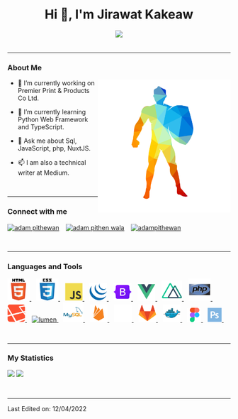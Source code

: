 
<h1 align="center">Hi 👋, I'm Jirawat Kakeaw</h1>


<div id="header" align="center">
  <img src="https://c.tenor.com/GfSX-u7VGM4AAAAC/coding.gif" width="300"/>
</div>

<br>
<hr>
<h3>About Me</h3>
<img width="300px" align="right" alt="Github" src="https://raw.githubusercontent.com/melonerr/melonerr/master/image/person.svg" />

- 🔭 I’m currently working on Premier Print & Products Co Ltd.
  
- 🌱 I’m currently learning Python Web Framework and TypeScript.
  
- 💬 Ask me about Sql, JavaScript, php, NuxtJS.
  
- 📫 I am also a technical writer at Medium.

<br>
<hr>
<h3 align="left">Connect with me</h3>
<p align="left">
  <a href="https://www.linkedin.com/in/jirawat-kakeaw/" target="blank"><img align="center"
      src="https://raw.githubusercontent.com/rahuldkjain/github-profile-readme-generator/master/src/images/icons/Social/linked-in-alt.svg"
      alt="adam pithewan" height="30" width="40" /></a>
  &ensp;
  <a href="https://www.facebook.com/menowthai" target="blank"><img align="center"
      src="https://raw.githubusercontent.com/rahuldkjain/github-profile-readme-generator/master/src/images/icons/Social/facebook.svg"
      alt="adam pithen wala" height="30" width="40" /></a>
  &ensp;
 <a href="mailto:jrdream.dev@gmail.com" target="blank"><img align="center"
      src="https://cdn-icons-png.flaticon.com/512/732/732200.png"
      alt="adampithewan" height="40" width="40" /></a>
  &ensp;
</p>
<br>
<hr>

<h3 align="left">Languages and Tools</h3>
<p align="left"> 
  <a href="https://www.w3.org/html/" target="_blank" rel="noreferrer"> 
    <img src="https://raw.githubusercontent.com/devicons/devicon/master/icons/html5/html5-original-wordmark.svg" alt="html5" width="50" height="50" /> 
  </a> &ensp;
  <a href="https://www.w3schools.com/css/" target="_blank" rel="noreferrer"> 
    <img src="https://raw.githubusercontent.com/devicons/devicon/master/icons/css3/css3-original-wordmark.svg" alt="css3" width="50" height="50" /> 
  </a> &ensp;
  <a href="https://developer.mozilla.org/en-US/docs/Web/JavaScript" target="_blank" rel="noreferrer"> 
    <img src="https://raw.githubusercontent.com/devicons/devicon/master/icons/javascript/javascript-original.svg" alt="javascript" width="40" height="40" />
  </a>&ensp;
  <a href="https://jquery.com/" target="_blank" rel="noreferrer">
    <img src="https://raw.githubusercontent.com/devicons/devicon/master/icons/jquery/jquery-original.svg" alt="jquery" width="40" height="40" /> 
  </a>&ensp;
  <a href="https://getbootstrap.com" target="_blank" rel="noreferrer">
    <img src="https://raw.githubusercontent.com/devicons/devicon/master/icons/bootstrap/bootstrap-original.svg" alt="bootstrap" width="40" height="40" /> 
  </a>&ensp;
<!--   <a href="https://bootstrap-vue.org/" target="_blank" rel="noreferrer">
    <img src="https://bootstrap-vue.org/_nuxt/icons/icon_512x512.67aef2.png" alt="bootstrap-vue" width="40" height="40" /> 
  </a>&ensp; -->
  <a href="https://vuejs.org/" target="_blank" rel="noreferrer">
    <img src="https://raw.githubusercontent.com/devicons/devicon/master/icons/vuejs/vuejs-original.svg" alt="vuejs" width="40" height="40" /> 
  </a>&ensp;
  <a href="https://nuxtjs.org/" target="_blank" rel="noreferrer">
    <img src="https://raw.githubusercontent.com/devicons/devicon/master/icons/nuxtjs/nuxtjs-original.svg" alt="nuxtjs" width="45" height="45" /> 
  </a>&ensp;
  <a href="https://www.php.net/" target="_blank" rel="noreferrer">
    <img src="https://raw.githubusercontent.com/devicons/devicon/master/icons/php/php-original.svg" alt="php" width="50" height="50" /> 
  </a>&ensp;
  <a href="https://laravel.com/" target="_blank" rel="noreferrer">
    <img src="https://raw.githubusercontent.com/devicons/devicon/master/icons/laravel/laravel-plain.svg" alt="laravel" width="40" height="40" /> 
  </a>&ensp;
  <a href="https://lumen.laravel.com/" target="_blank" rel="noreferrer">
    <img src="https://cdn.freebiesupply.com/logos/thumbs/2x/lumen-1-logo.png" alt="lumen" width="40" height="35" /> 
  </a>&ensp;
  <a href="https://www.mysql.com/" target="_blank" rel="noreferrer"> 
    <img src="https://raw.githubusercontent.com/devicons/devicon/master/icons/mysql/mysql-original-wordmark.svg" alt="mysql" width="45" height="45" /> 
  </a> &ensp;
  <a href="https://firebase.google.com/" target="_blank" rel="noreferrer"> 
    <img src="https://raw.githubusercontent.com/devicons/devicon/master/icons/firebase/firebase-plain.svg" alt="firebase" width="40" height="40" /> 
  </a> &ensp;
  <a href="https://github.com/" target="_blank" rel="noreferrer"> 
    <img src="https://raw.githubusercontent.com/melonerr/melonerr/master/image/github.svg" alt="firebase" width="40" height="40" /> 
  </a> &ensp;
  <a href="https://about.gitlab.com/" target="_blank" rel="noreferrer"> 
    <img src="https://raw.githubusercontent.com/devicons/devicon/master/icons/gitlab/gitlab-original.svg" alt="firebase" width="40" height="40" background/> 
  </a> &ensp;
    <a href="https://www.docker.com/" target="_blank" rel="noreferrer"> 
    <img src="https://raw.githubusercontent.com/devicons/devicon/master/icons/docker/docker-original.svg" alt="firebase" width="40" height="40" background/> 
  </a> &ensp;
  <a href="https://www.figma.com/" target="_blank" rel="noreferrer"> 
    <img src="https://raw.githubusercontent.com/devicons/devicon/master/icons/figma/figma-original.svg" alt="figma"  width="32" height="32" /> 
  </a>&ensp;
    <a href="#" target="_blank" rel="noreferrer"> 
    <img src="https://raw.githubusercontent.com/devicons/devicon/master/icons/photoshop/photoshop-plain.svg" alt="figma"  width="32" height="32" /> 
  </a>&ensp;
</p>
<br>
<hr>
<h3 align="left" >My Statistics</h3>
<p align="left">
  <img width="49.5%" src="https://github-readme-stats.vercel.app/api?username=melonerr&show_icons=true&locale=en&bg_color=0d1117&text_color=ffffff&repo=convoychat" />
  <img width="49.5%" src="https://github-readme-streak-stats.herokuapp.com/?user=melonerr&theme=dark&background=0d1117&date_format=M%20j%5B%2C%20Y%5D" />
</p>
<br>



-----

Last Edited on: 12/04/2022
